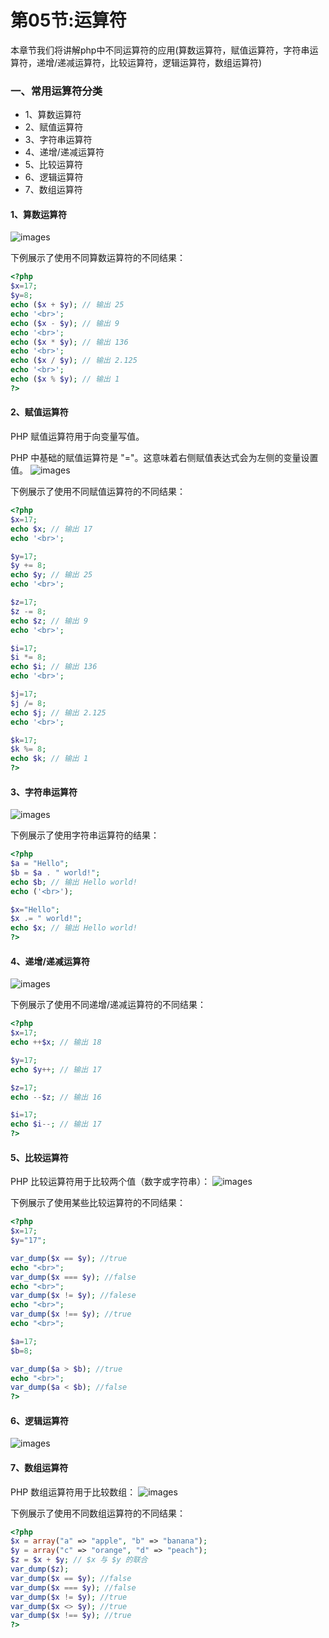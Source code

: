 # 第05节:运算符
本章节我们将讲解php中不同运算符的应用(算数运算符，赋值运算符，字符串运算符，递增/递减运算符，比较运算符，逻辑运算符，数组运算符)

### 一、常用运算符分类
* 1、算数运算符
* 2、赋值运算符
* 3、字符串运算符
* 4、递增/递减运算符
* 5、比较运算符
* 6、逻辑运算符
* 7、数组运算符

#### 1、算数运算符
![images](../images/0205_img.png)

下例展示了使用不同算数运算符的不同结果：

``` php
<?php 
$x=17;
$y=8;
echo ($x + $y); // 输出 25
echo '<br>';
echo ($x - $y); // 输出 9
echo '<br>';
echo ($x * $y); // 输出 136
echo '<br>';
echo ($x / $y); // 输出 2.125
echo '<br>';
echo ($x % $y); // 输出 1
?>
```

#### 2、赋值运算符
PHP 赋值运算符用于向变量写值。

PHP 中基础的赋值运算符是 "="。这意味着右侧赋值表达式会为左侧的变量设置值。
![images](../images/0205_images.png)

下例展示了使用不同赋值运算符的不同结果：

``` php
<?php 
$x=17;
echo $x; // 输出 17
echo '<br>';

$y=17;
$y += 8;
echo $y; // 输出 25
echo '<br>';

$z=17;
$z -= 8;
echo $z; // 输出 9
echo '<br>';

$i=17;
$i *= 8;
echo $i; // 输出 136
echo '<br>';

$j=17;
$j /= 8;
echo $j; // 输出 2.125
echo '<br>';

$k=17;
$k %= 8;
echo $k; // 输出 1
?>
```

#### 3、字符串运算符
![images](../images/0205_image.png)

下例展示了使用字符串运算符的结果：

``` php
<?php
$a = "Hello";
$b = $a . " world!";
echo $b; // 输出 Hello world!
echo ('<br>');

$x="Hello";
$x .= " world!";
echo $x; // 输出 Hello world!
?>
```

#### 4、递增/递减运算符
![images](../images/0205_imgs.png)

下例展示了使用不同递增/递减运算符的不同结果：

``` php
<?php
$x=17; 
echo ++$x; // 输出 18

$y=17; 
echo $y++; // 输出 17

$z=17;
echo --$z; // 输出 16

$i=17;
echo $i--; // 输出 17
?>
```

#### 5、比较运算符
PHP 比较运算符用于比较两个值（数字或字符串）：
![images](../images/0205_pngs.png)

下例展示了使用某些比较运算符的不同结果：

``` php
<?php
$x=17;
$y="17";

var_dump($x == $y); //true
echo "<br>";
var_dump($x === $y); //false
echo "<br>";
var_dump($x != $y); //falese
echo "<br>";
var_dump($x !== $y); //true
echo "<br>";

$a=17;
$b=8;

var_dump($a > $b); //true
echo "<br>";
var_dump($a < $b); //false
?>
```

#### 6、逻辑运算符
![images](../images/0205_true.png)

#### 7、数组运算符
PHP 数组运算符用于比较数组：
![images](../images/0205_jpg.png)

下例展示了使用不同数组运算符的不同结果：

``` php
<?php
$x = array("a" => "apple", "b" => "banana");
$y = array("c" => "orange", "d" => "peach");
$z = $x + $y; // $x 与 $y 的联合
var_dump($z);
var_dump($x == $y); //false
var_dump($x === $y); //false
var_dump($x != $y); //true
var_dump($x <> $y); //true
var_dump($x !== $y); //true
?>
```